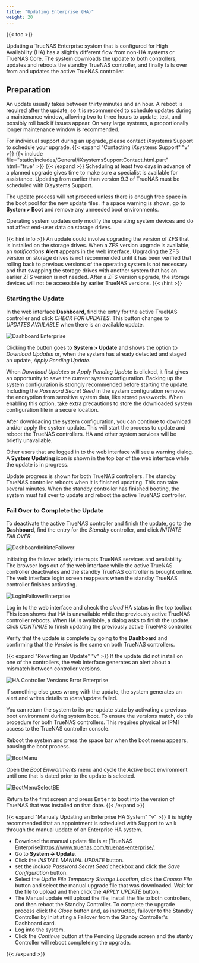 ```yaml
---
title: "Updating Enterprise (HA)"
weight: 20
---
```


{{< toc >}}

Updating a TrueNAS Enterprise system that is configured for High Availability (HA) has a slightly different flow from non-HA systems or TrueNAS Core.
The system downloads the update to both controllers, updates and reboots the standby TrueNAS controller, and finally fails over from and updates the active TrueNAS controller.

## Preparation

An update usually takes between thirty minutes and an hour.
A reboot is required after the update, so it is recommended to schedule updates during a maintenance window, allowing two to three hours to update, test, and possibly roll back if issues appear.
On very large systems, a proportionally longer maintenance window is recommended.

For individual support during an upgrade, please contact iXsystems Support to schedule your upgrade.
{{< expand "Contacting iXsystems Support" "v" >}}
{{< include file="static/includes/General/iXsystemsSupportContact.html.part" html="true" >}}
{{< /expand >}}
Scheduling at least two days in advance of a planned upgrade gives time to make sure a specialist is available for assistance.
Updating from earlier than version 9.3 of TrueNAS must be scheduled with iXsystems Support.

The update process will not proceed unless there is enough free space in the boot pool for the new update files.
If a space warning is shown, go to **System > Boot** and remove any unneeded boot environments.

Operating system updates only modify the operating system devices and do not affect end-user data on storage drives.

{{< hint info >}}
An update could involve upgrading the version of ZFS that is installed on the storage drives.
When a ZFS version upgrade is available, an <i class="material-icons" aria-hidden="true" title="Alert">notifications</i> **Alert** appears in the web interface.
Upgrading the ZFS version on storage drives is not recommended until it has been verified that rolling back to previous versions of the operating system is not necessary and that swapping the storage drives with another system that has an earlier ZFS version is not needed.
After a ZFS version upgrade, the storage devices will not be accessible by earlier TrueNAS versions.
{{< /hint >}}

### Starting the Update

In the web interface **Dashboard**, find the entry for the active TrueNAS controller and click *CHECK FOR UPDATES*.
This button changes to *UPDATES AVAILABLE* when there is an available update.

![Dashboard Enterprise](/images/CORE/12.0/DashboardEnterprise.png "Dashboard Enterprise")

Clicking the button goes to **System > Update** and shows the option to *Download Updates* or, when the system has already detected and staged an update, *Apply Pending Update*.

When *Download Updates* or *Apply Pending Update* is clicked, it first gives an opportunity to save the current system configuration.
Backing up the system configuration is strongly recommended before starting the update.
Including the *Password Secret Seed* in the system configuration removes the encryption from sensitive system data, like stored passwords.
When enabling this option, take extra precautions to store the downloaded system configuration file in a secure location.

After downloading the system configuration, you can continue to download and/or apply the system update.
This will start the process to update and reboot the TrueNAS controllers.
HA and other system services will be briefly unavailable.

Other users that are logged in to the web interface will see a warning dialog.
A <i class="fa fa-arrow-alt-square-down" aria-hidden="true" title="Down Arrow"></i> **System Updating** icon is shown in the top bar of the web interface while the update is in progress.

Update progress is shown for both TrueNAS controllers.
The standby TrueNAS controller reboots when it is finished updating.
This can take several minutes.
When the standby controller has finished booting, the system must fail over to update and reboot the active TrueNAS controller.

### Fail Over to Complete the Update

To deactivate the active TrueNAS controller and finish the update, go to the **Dashboard**, find the entry for the *Standby* controller, and click *INITIATE FAILOVER*.

![DashboardInitiateFailover](/images/CORE/12.0/DashboardInitiateFailover.png "Initiate Failover")

Initiating the failover briefly interrupts TrueNAS services and availability.
The browser logs out of the web interface while the active TrueNAS controller deactivates and the standby TrueNAS controller is brought online.
The web interface login screen reappears when the standby TrueNAS controller finishes activating.

![LoginFailoverEnterprise](/images/CORE/12.0/LoginFailoverEnterprise.png "Login after Failover")

Log in to the web interface and check the <i class="material-icons" aria-hidden="true" title="Cloud">cloud</i> HA status in the top toolbar.
This icon shows that HA is unavailable while the previously active TrueNAS controller reboots.
When HA is available, a dialog asks to finish the update.
Click *CONTINUE* to finish updating the previously active TrueNAS controller.

Verify that the update is complete by going to the **Dashboard** and confirming that the *Version* is the same on both TrueNAS controllers.

{{< expand "Reverting an Update" "v" >}}
If the update did not install on one of the controllers, the web interface generates an alert about a mismatch between controller versions.

![HA Controller Versions Error Enterprise](/images/CORE/12.0/HAControllerVersionsErrorEnterprise.png "HA Controller Versions Error Enterprise")

If something else goes wrong with the update, the system generates an alert and writes details to <file>/data/update.failed</file>.

You can return the system to its pre-update state by activating a previous boot environment during system boot.
To ensure the versions match, do this procedure for both TrueNAS controllers.
This requires physical or IPMI access to the TrueNAS controller console.

Reboot the system and press the space bar when the boot menu appears, pausing the boot process.

![BootMenu](/images/CORE/12.0/BootMenu.png "TrueNAS Boot Menu")

Open the *Boot Environments* menu and cycle the *Active* boot environment until one that is dated prior to the update is selected.

![BootMenuSelectBE](/images/CORE/12.0/BootMenuSelectBE.png "Selecting a Boot Environment")

Return to the first screen and press <kbd>Enter</kbd> to boot into the version of TrueNAS that was installed on that date.
{{< /expand >}}

{{< expand "Manualy Updating an Enterprise HA System" "v" >}}
It is highly recommended that an appointment is scheduled with Support to walk through the manual update of an Enterprise HA system.

* Download the manual update file is at [TrueNAS Enterprise]https://www.truenas.com/truenas-enterprise/.
* Go to **System -> Update**.
* Click the *INSTALL MANUAL UPDATE* button.
* set the *Include Password Secret Seed* checkbox and click the *Save Configuration* button.
* Select the *Updte File Temporary Storage Location*, click the *Choose File* button and select the manual upgrade file that was downloaded. Wait for the file to upload and then click the *APPLY UPDATE* button.
* The Manual update will upload the file, install the file to both controllers, and then reboot the Standby Controller. To complete the upgrade process click the *Close* button and, as instructed, failover to the Standby Controller by Iniatiating a Failover from the Stanby Controller's Dashboard card.
* Log into the system.
* Click the *Continue* button at the Pending Upgrade screen and the stanby Controller will reboot completeing the upgrade.

{{< /expand >}}
